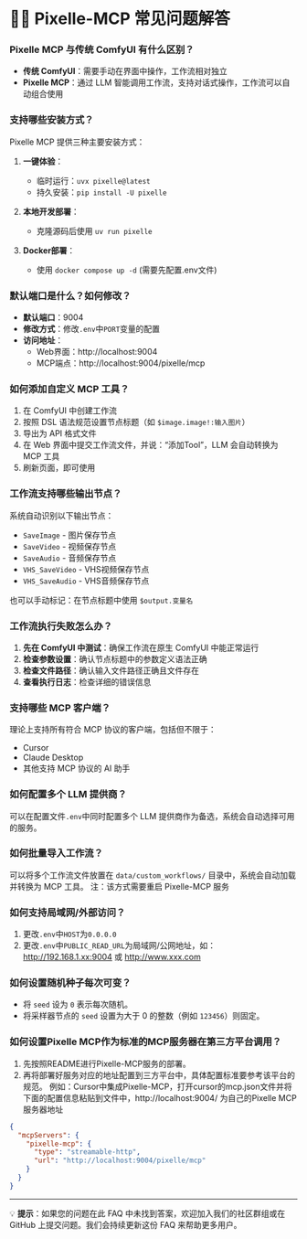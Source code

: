 # 🙋‍♀️ Pixelle-MCP 常见问题解答

### Pixelle MCP 与传统 ComfyUI 有什么区别？

- **传统 ComfyUI**：需要手动在界面中操作，工作流相对独立
- **Pixelle MCP**：通过 LLM 智能调用工作流，支持对话式操作，工作流可以自动组合使用

### 支持哪些安装方式？

Pixelle MCP 提供三种主要安装方式：

1. **一键体验**：
   - 临时运行：`uvx pixelle@latest`
   - 持久安装：`pip install -U pixelle`

2. **本地开发部署**：
   - 克隆源码后使用 `uv run pixelle`

3. **Docker部署**：
   - 使用 `docker compose up -d` (需要先配置.env文件)

### 默认端口是什么？如何修改？

- **默认端口**：9004
- **修改方式**：修改`.env`中`PORT`变量的配置
- **访问地址**：
  - Web界面：http://localhost:9004
  - MCP端点：http://localhost:9004/pixelle/mcp

### 如何添加自定义 MCP 工具？

1. 在 ComfyUI 中创建工作流
2. 按照 DSL 语法规范设置节点标题（如 `$image.image!:输入图片`）
3. 导出为 API 格式文件
4. 在 Web 界面中提交工作流文件，并说：“添加Tool”，LLM 会自动转换为 MCP 工具
5. 刷新页面，即可使用

### 工作流支持哪些输出节点？

系统自动识别以下输出节点：
- `SaveImage` - 图片保存节点
- `SaveVideo` - 视频保存节点  
- `SaveAudio` - 音频保存节点
- `VHS_SaveVideo` - VHS视频保存节点
- `VHS_SaveAudio` - VHS音频保存节点

也可以手动标记：在节点标题中使用 `$output.变量名`

### 工作流执行失败怎么办？

1. **先在 ComfyUI 中测试**：确保工作流在原生 ComfyUI 中能正常运行
2. **检查参数设置**：确认节点标题中的参数定义语法正确
3. **检查文件路径**：确认输入文件路径正确且文件存在
4. **查看执行日志**：检查详细的错误信息

### 支持哪些 MCP 客户端？

理论上支持所有符合 MCP 协议的客户端，包括但不限于：
- Cursor
- Claude Desktop
- 其他支持 MCP 协议的 AI 助手

### 如何配置多个 LLM 提供商？

可以在配置文件`.env`中同时配置多个 LLM 提供商作为备选，系统会自动选择可用的服务。

### 如何批量导入工作流？

可以将多个工作流文件放置在 `data/custom_workflows/` 目录中，系统会自动加载并转换为 MCP 工具。
注：该方式需要重启 Pixelle-MCP 服务

### 如何支持局域网/外部访问？

1. 更改`.env`中`HOST`为`0.0.0.0`
2. 更改`.env`中`PUBLIC_READ_URL`为局域网/公网地址，如：http://192.168.1.xx:9004 或 http://www.xxx.com

### 如何设置随机种子每次可变？

- 将 `seed` 设为 `0` 表示每次随机。
- 将采样器节点的 `seed` 设置为大于 0 的整数（例如 `123456`）则固定。


### 如何设置Pixelle MCP作为标准的MCP服务器在第三方平台调用？
1. 先按照README进行Pixelle-MCP服务的部署。
2. 再将部署好服务对应的地址配置到三方平台中，具体配置标准要参考该平台的规范。 例如：Cursor中集成Pixelle-MCP，打开cursor的mcp.json文件并将下面的配置信息粘贴到文件中，http://localhost:9004/ 为自己的Pixelle MCP服务器地址
```json
{
  "mcpServers": {
    "pixelle-mcp": {
      "type": "streamable-http",
      "url": "http://localhost:9004/pixelle/mcp"
    }
  }
}
```

---

💡 **提示**：如果您的问题在此 FAQ 中未找到答案，欢迎加入我们的社区群组或在 GitHub 上提交问题。我们会持续更新这份 FAQ 来帮助更多用户。
